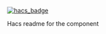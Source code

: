 [![hacs_badge](https://img.shields.io/badge/HACS-Custom-orange.svg)](https://github.com/custom-components/hacs)

Hacs readme for the component